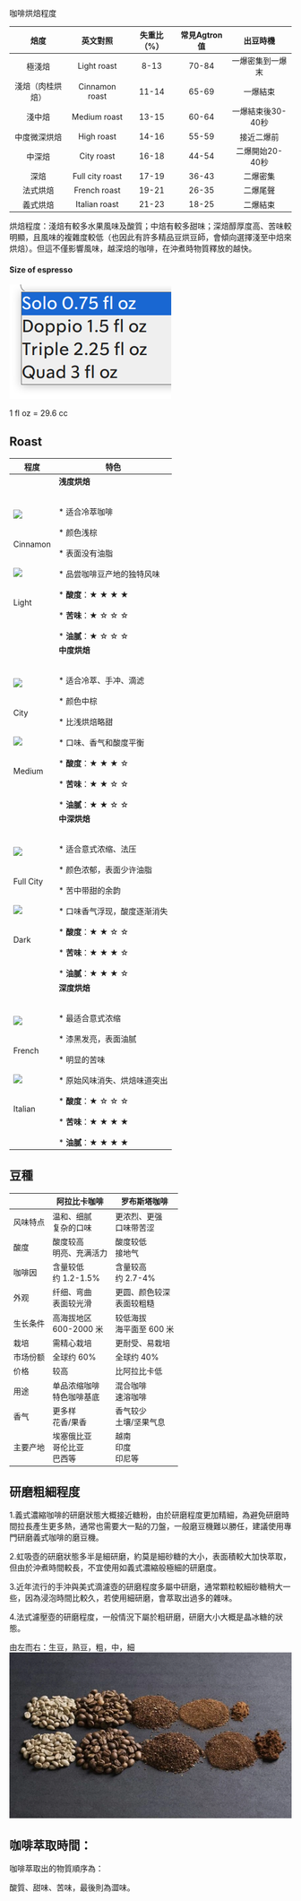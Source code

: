 咖啡烘焙程度

| 焙度  | 英文對照 | 失重比（%） | 常見Agtron值 | 出豆時機 |
| :---: | :---: | :---: | :---: | :---: |
| 極淺焙 | Light roast | 8-13 | 70-84 |  一爆密集到一爆末 |
| 淺焙（肉桂烘焙） | Cinnamon roast | 11-14 | 65-69 |  一爆結束 |
| 淺中焙 | Medium roast | 13-15 | 60-64 |  一爆結束後30-40秒 |
| 中度微深烘焙 | High roast | 14-16 | 55-59 |  接近二爆前 |
| 中深焙 | City roast | 16-18 | 44-54 |  二爆開始20-40秒 |
| 深焙  | Full city roast | 17-19 | 36-43 |  二爆密集 |
| 法式烘焙 | French roast | 19-21 | 26-35 |  二爆尾聲 |
| 義式烘焙 | Italian roast | 21-23 | 18-25 |  二爆結束 |

烘焙程度：淺焙有較多水果風味及酸質；中焙有較多甜味；深焙醇厚度高、苦味較明顯，且風味的複雜度較低（也因此有許多精品豆烘豆師，會傾向選擇淺至中焙來烘焙）。但這不僅影響風味，越深焙的咖啡，在沖煮時物質釋放的越快。

#### Size of espresso

![s](./SizeOfEspresso.png)

1 fl oz = 29.6 cc

## Roast

| 程度    | 特色    |
| --- | --- |
| ![](https://decentpicks.com/wp-content/uploads/2023/05/1-1.jpg)<br><br>  <br>Cinnamon  <br> <br><br>![](https://decentpicks.com/wp-content/uploads/2023/05/2-1.jpg)<br><br>  <br>Light | **浅度烘焙**  <br> <br><br>* 适合冷萃咖啡<br>    <br>* 颜色浅棕<br>    <br>* 表面没有油脂<br>    <br>* 品尝咖啡豆产地的独特风味<br>    <br>* **酸度**：★ ★ ★ ★<br>    <br>* **苦味**：★ ☆ ☆ ☆<br>    <br>* **油腻**：★ ☆ ☆ ☆ |
| ![](https://decentpicks.com/wp-content/uploads/2023/05/3.jpg)<br><br>  <br>City  <br> <br><br>![](https://decentpicks.com/wp-content/uploads/2023/05/4.jpg)<br><br>  <br>Medium | **中度烘焙**  <br> <br><br>* 适合冷萃、手冲、滴滤<br>    <br>* 颜色中棕<br>    <br>* 比浅烘焙略甜<br>    <br>* 口味、香气和酸度平衡<br>    <br>* **酸度**：★ ★ ★ ☆<br>    <br>* **苦味**：★ ★ ☆ ☆<br>    <br>* **油腻**：★ ★ ☆ ☆ |
| ![](https://decentpicks.com/wp-content/uploads/2023/05/5.jpg)<br><br>  <br>Full City  <br> <br><br>![](https://decentpicks.com/wp-content/uploads/2023/05/6.jpg)<br><br>  <br>Dark | **中深烘焙**  <br> <br><br>* 适合意式浓缩、法压<br>    <br>* 颜色浓郁，表面少许油脂<br>    <br>* 苦中带甜的余韵<br>    <br>* 口味香气浮现，酸度逐渐消失<br>    <br>* **酸度**：★ ★ ☆ ☆<br>    <br>* **苦味**：★ ★ ★ ☆<br>    <br>* **油腻**：★ ★ ★ ☆ |
| ![](https://decentpicks.com/wp-content/uploads/2023/05/7.jpg)<br><br>  <br>French  <br> <br><br>![](https://decentpicks.com/wp-content/uploads/2023/05/8.jpg)<br><br>  <br>Italian | **深度烘焙**  <br> <br><br>* 最适合意式浓缩<br>    <br>* 漆黑发亮，表面油腻<br>    <br>* 明显的苦味<br>    <br>* 原始风味消失、烘焙味道突出<br>    <br>* **酸度**：★ ☆ ☆ ☆<br>    <br>* **苦味**：★ ★ ★ ★<br>    <br>* **油腻**：★ ★ ★ ★ |

## 豆種

|     | 阿拉比卡咖啡 | 罗布斯塔咖啡 |
| --- | --- | --- |
| 风味特点 | 温和、细腻  <br>复杂的口味 | 更浓烈、更强  <br>口味带苦涩 |
| 酸度  | 酸度较高  <br>明亮、充满活力 | 酸度较低  <br>接地气 |
| 咖啡因 | 含量较低  <br>约 1.2-1.5% | 含量较高  <br>约 2.7-4% |
| 外观  | 纤细、弯曲  <br>表面较光滑 | 更圆、颜色较深  <br>表面较粗糙 |
| 生长条件 | 高海拔地区  <br>600-2000 米 | 较低海拔  <br>海平面至 600 米 |
| 栽培  | 需精心栽培 | 更耐受、易栽培 |
| 市场份额 | 全球约 60% | 全球约 40% |
| 价格  | 较高  | 比阿拉比卡低 |
| 用途  | 单品浓缩咖啡  <br>特色咖啡基底 | 混合咖啡  <br>速溶咖啡 |
| 香气  | 更多样  <br>花香/果香 | 香气较少  <br>土壤/坚果气息 |
| 主要产地 | 埃塞俄比亚  <br>哥伦比亚  <br>巴西等 | 越南  <br>印度  <br>印尼等 |

## 研磨粗細程度
1.義式濃縮咖啡的研磨狀態大概接近糖粉，由於研磨程度更加精細，為避免研磨時間拉長產生更多熱，通常也需要大一點的刀盤，一般磨豆機難以勝任，建議使用專門研磨義式咖啡的磨豆機。

2.虹吸壺的研磨狀態多半是細研磨，約莫是細砂糖的大小，表面積較大加快萃取，但由於沖煮時間較長，不宜使用如義式濃縮般極細的研磨度。

3.近年流行的手沖與美式滴濾壺的研磨程度多屬中研磨，通常顆粒較細砂糖稍大一些，因為浸泡時間比較久，若使用細研磨，會萃取出過多的雜味。

4.法式濾壓壺的研磨程度，一般情況下屬於粗研磨，研磨大小大概是晶冰糖的狀態。

由左而右：生豆，熟豆，粗，中，細
![size](./cofesize.webp)

## 咖啡萃取時間：
咖啡萃取出的物質順序為：

酸質、甜味、苦味，最後則為澀味。





